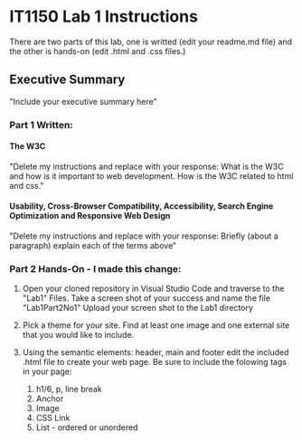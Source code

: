 # IT1150 Lab 1 Instructions

There are two parts of this lab, one is writted (edit your readme.md file) and the other is hands-on (edit .html and .css files.) 

## Executive Summary
"Include your executive summary here"

### Part 1 Written:

#### The W3C
"Delete my instructions and replace with your response: What is the W3C and how is it important to web development.  How is the W3C related to html and css."

#### Usability, Cross-Browser Compatibility, Accessibility, Search Engine Optimization and Responsive Web Design
"Delete my instructions and replace with your response: Briefly (about a paragraph) explain each of the terms above"

### Part 2 Hands-On - I made this change:
1. Open your cloned repository in Visual Studio Code and traverse to the "Lab1" Files.  Take a screen shot of your success and name the file "Lab1Part2No1" Upload your screen shot to the Lab1 directory

2. Pick a theme for your site. Find at least one image and one external site that you would like to include.

3. Using the semantic elements: header, main and footer edit the included .html file to create your web page. Be sure to include the folowing tags in your page:
    1. h1/6, p, line break
    2. Anchor
    3. Image
    4. CSS Link
    5. List - ordered or unordered
